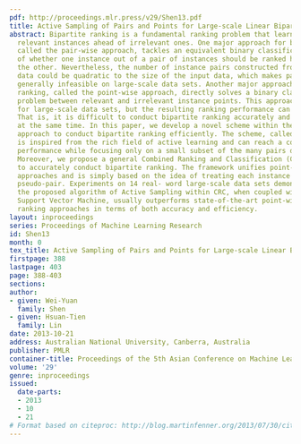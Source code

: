 ```yaml
---
pdf: http://proceedings.mlr.press/v29/Shen13.pdf
title: Active Sampling of Pairs and Points for Large-scale Linear Bipartite Ranking
abstract: Bipartite ranking is a fundamental ranking problem that learns to order
  relevant instances ahead of irrelevant ones. One major approach for bipartite ranking,
  called the pair-wise approach, tackles an equivalent binary classification problem
  of whether one instance out of a pair of instances should be ranked higher than
  the other. Nevertheless, the number of instance pairs constructed from the input
  data could be quadratic to the size of the input data, which makes pair-wise ranking
  generally infeasible on large-scale data sets. Another major approach for bipartite
  ranking, called the point-wise approach, directly solves a binary classification
  problem between relevant and irrelevant instance points. This approach is feasible
  for large-scale data sets, but the resulting ranking performance can be inferior.
  That is, it is difficult to conduct bipartite ranking accurately and efficiently
  at the same time. In this paper, we develop a novel scheme within the pair-wise
  approach to conduct bipartite ranking efficiently. The scheme, called Active Sampling,
  is inspired from the rich field of active learning and can reach a competitive ranking
  performance while focusing only on a small subset of the many pairs during training.
  Moreover, we propose a general Combined Ranking and Classification (CRC) framework
  to accurately conduct bipartite ranking. The framework unifies point-wise and pair-wise
  approaches and is simply based on the idea of treating each instance point as a
  pseudo-pair. Experiments on 14 real- word large-scale data sets demonstrate that
  the proposed algorithm of Active Sampling within CRC, when coupled with a linear
  Support Vector Machine, usually outperforms state-of-the-art point-wise and pair-wise
  ranking approaches in terms of both accuracy and efficiency.
layout: inproceedings
series: Proceedings of Machine Learning Research
id: Shen13
month: 0
tex_title: Active Sampling of Pairs and Points for Large-scale Linear Bipartite Ranking
firstpage: 388
lastpage: 403
page: 388-403
sections: 
author:
- given: Wei-Yuan
  family: Shen
- given: Hsuan-Tien
  family: Lin
date: 2013-10-21
address: Australian National University, Canberra, Australia
publisher: PMLR
container-title: Proceedings of the 5th Asian Conference on Machine Learning
volume: '29'
genre: inproceedings
issued:
  date-parts:
  - 2013
  - 10
  - 21
# Format based on citeproc: http://blog.martinfenner.org/2013/07/30/citeproc-yaml-for-bibliographies/
---
```

